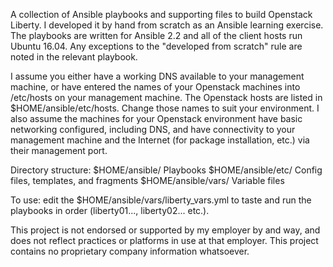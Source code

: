 A collection of Ansible playbooks and supporting files to build Openstack Liberty. I developed it by hand from scratch as an Ansible learning exercise. The playbooks are written for Ansible 2.2 and all of the client hosts run Ubuntu 16.04. Any exceptions to the "developed from scratch" rule are noted in the relevant playbook.

I assume you either have a working DNS available to your management machine, or have entered the names of your Openstack machines into /etc/hosts on your management machine. The Openstack hosts are listed in $HOME/ansible/etc/hosts. Change those names to suit your environment. I also assume the machines for your Openstack environment have basic networking configured, including DNS, and have connectivity to your management machine and the Internet (for package installation, etc.) via their management port.

Directory structure: $HOME/ansible/ Playbooks $HOME/ansible/etc/ Config files, templates, and fragments $HOME/ansible/vars/ Variable files

To use: edit the $HOME/ansible/vars/liberty_vars.yml to taste and run the playbooks in order (liberty01..., liberty02... etc.).

This project is not endorsed or supported by my employer by and way, and does not reflect practices or platforms in use at that employer. This project contains no proprietary company information whatsoever.
